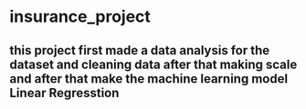 # insurance_project
## this project first made a data analysis for the dataset and cleaning data after that making scale and after that make the machine learning model Linear Regresstion
